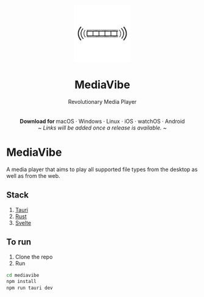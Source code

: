 <p align="center">
  <a href="#">
  </a>
  <p align="center">
   <img width="150" height="150" src="https://raw.githubusercontent.com/KunalKatiyar/mediavibe/master/src/static/images/mediavibe.png" alt="Logo">
  </p>
  <h1 align="center"><b>MediaVibe</b></h1>
  <p align="center">
  Revolutionary Media Player
    <br />
    <br />
    <br />
    <b>Download for </b>
    macOS
    ·
    Windows
    ·
    Linux
    ·
    iOS
    ·
    watchOS
    ·
    Android
    <br />
    <i>~ Links will be added once a release is available. ~</i>
  </p>
</p>

# MediaVibe

A media player that aims to play all supported file types from the desktop as well as from the web.

## Stack

1. [Tauri](https://tauri.io/)
2. [Rust](https://www.rust-lang.org/)
3. [Svelte](https://svelte.dev/)

## To run

1. Clone the repo
2. Run

```bash
cd mediavibe
npm install
npm run tauri dev
```
